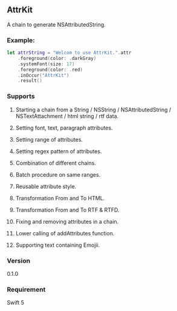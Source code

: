 ## AttrKit

A chain to generate NSAttributedString.

### Example:
```swift
let attrString = "Welcom to use AttrKit.".attr
    .foreground(color: .darkGray)
    .systemFont(size: 17)
    .foreground(color: .red)
    .inOccur("AttrKit")
    .result()
```

### Supports

1. Starting a chain from a String / NSString / NSAttributedString / NSTextAttachment / html string / rtf data. 

2. Setting font, text, paragraph attributes.

3. Setting range of attributes.

4. Setting regex pattern of attributes.

5. Combination of different chains.

6. Batch procedure on same ranges.

7. Reusable attribute style.

8. Transformation From and To HTML.

9. Transformation From and To RTF & RTFD.

10. Fixing and removing attributes in a chain.

11. Lower calling of addAttributes function.

12. Supporting text containing Emojii. 

### Version
0.1.0

### Requirement
Swift 5
